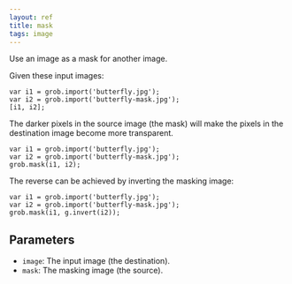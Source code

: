 ```yaml
---
layout: ref
title: mask
tags: image
---
```

Use an image as a mask for another image.

Given these input images:

    var i1 = grob.import('butterfly.jpg');
    var i2 = grob.import('butterfly-mask.jpg');
    [i1, i2];

The darker pixels in the source image (the mask) will make the pixels in the destination image become more transparent.

    var i1 = grob.import('butterfly.jpg');
    var i2 = grob.import('butterfly-mask.jpg');
    grob.mask(i1, i2);

The reverse can be achieved by inverting the masking image:

    var i1 = grob.import('butterfly.jpg');
    var i2 = grob.import('butterfly-mask.jpg');
    grob.mask(i1, g.invert(i2));

## Parameters
- `image`: The input image (the destination).
- `mask`: The masking image (the source).
